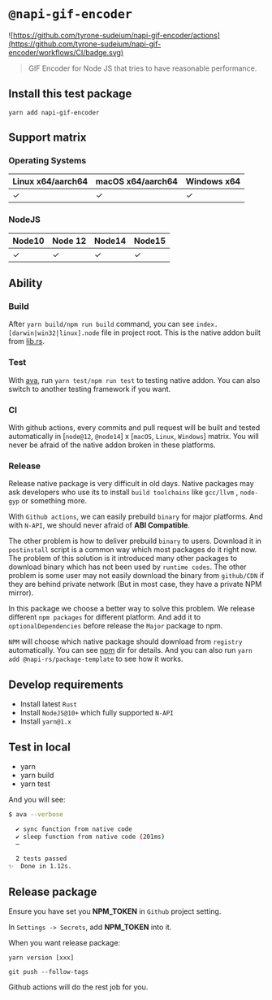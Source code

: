 # `@napi-gif-encoder`

![https://github.com/tyrone-sudeium/napi-gif-encoder/actions](https://github.com/tyrone-sudeium/napi-gif-encoder/workflows/CI/badge.svg)

> GIF Encoder for Node JS that tries to have reasonable performance.

## Install this test package

```
yarn add napi-gif-encoder
```

## Support matrix

### Operating Systems

| Linux x64/aarch64 | macOS x64/aarch64 | Windows x64 |
| ----------------- | ----------------- | ----------- |
| ✓                 | ✓                 | ✓           |

### NodeJS

| Node10 | Node 12 | Node14 | Node15 |
| ------ | ------- | ------ | ------ |
| ✓      | ✓       | ✓      | ✓      |

## Ability

### Build

After `yarn build/npm run build` command, you can see `index.[darwin|win32|linux].node` file in project root. This is the native addon built from [lib.rs](./src/lib.rs).

### Test

With [ava](https://github.com/avajs/ava), run `yarn test/npm run test` to testing native addon. You can also switch to another testing framework if you want.

### CI

With github actions, every commits and pull request will be built and tested automatically in [`node@12`, `@node14`] x [`macOS`, `Linux`, `Windows`] matrix. You will never be afraid of the native addon broken in these platforms.

### Release

Release native package is very difficult in old days. Native packages may ask developers who use its to install `build toolchains` like `gcc/llvm` , `node-gyp` or something more.

With `Github actions`, we can easily prebuild `binary` for major platforms. And with `N-API`, we should never afraid of **ABI Compatible**.

The other problem is how to deliver prebuild `binary` to users. Download it in `postinstall` script is a common way which most packages do it right now. The problem of this solution is it introduced many other packages to download binary which has not been used by `runtime codes`. The other problem is some user may not easily download the binary from `github/CDN` if they are behind private network (But in most case, they have a private NPM mirror).

In this package we choose a better way to solve this problem. We release different `npm packages` for different platform. And add it to `optionalDependencies` before release the `Major` package to npm.

`NPM` will choose which native package should download from `registry` automatically. You can see [npm](./npm) dir for details. And you can also run `yarn add @napi-rs/package-template` to see how it works.

## Develop requirements

- Install latest `Rust`
- Install `NodeJS@10+` which fully supported `N-API`
- Install `yarn@1.x`

## Test in local

- yarn
- yarn build
- yarn test

And you will see:

```bash
$ ava --verbose

  ✔ sync function from native code
  ✔ sleep function from native code (201ms)
  ─

  2 tests passed
✨  Done in 1.12s.
```

## Release package

Ensure you have set you **NPM_TOKEN** in `Github` project setting.

In `Settings -> Secrets`, add **NPM_TOKEN** into it.

When you want release package:

```
yarn version [xxx]

git push --follow-tags
```

Github actions will do the rest job for you.
